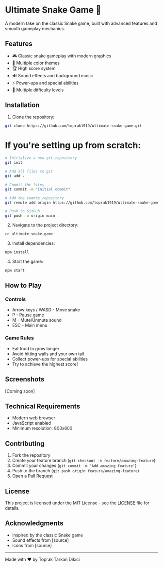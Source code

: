 # Ultimate Snake Game 🐍

A modern take on the classic Snake game, built with advanced features and smooth gameplay mechanics.

## Features

- 🎮 Classic snake gameplay with modern graphics
- 🎨 Multiple color themes
- 🏆 High score system
- 🔊 Sound effects and background music
- ⚡ Power-ups and special abilities
- 🎯 Multiple difficulty levels

## Installation

1. Clone the repository:
```bash
git clone https://github.com/toprak1919/ultimate-snake-game.git
```

# If you're setting up from scratch:
```bash
# Initialize a new git repository
git init

# Add all files to git
git add .

# Commit the files
git commit -m "Initial commit"

# Add the remote repository
git remote add origin https://github.com/toprak1919/ultimate-snake-game.git

# Push to GitHub
git push -u origin main
```

2. Navigate to the project directory:
```bash
cd ultimate-snake-game
```

3. Install dependencies:
```bash
npm install
```

4. Start the game:
```bash
npm start
```

## How to Play

### Controls
- Arrow keys / WASD - Move snake
- P - Pause game
- M - Mute/Unmute sound
- ESC - Main menu

### Game Rules
- Eat food to grow longer
- Avoid hitting walls and your own tail
- Collect power-ups for special abilities
- Try to achieve the highest score!

## Screenshots

[Coming soon]

## Technical Requirements

- Modern web browser
- JavaScript enabled
- Minimum resolution: 800x600

## Contributing

1. Fork the repository
2. Create your feature branch (`git checkout -b feature/amazing-feature`)
3. Commit your changes (`git commit -m 'Add amazing feature'`)
4. Push to the branch (`git push origin feature/amazing-feature`)
5. Open a Pull Request

## License

This project is licensed under the MIT License - see the [LICENSE](LICENSE) file for details.

## Acknowledgments

- Inspired by the classic Snake game
- Sound effects from [source]
- Icons from [source]

---
Made with ❤️ by Toprak Tarkan Dikici
